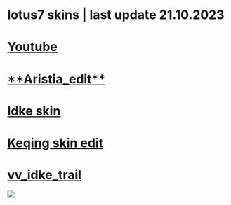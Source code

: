 # **lotus7 skins | last update 21.10.2023**

# [**Youtube**](https://www.youtube.com/@Iotus7)

# [**A](https://www.mediafire.com/file/ge9sfm0v0b4vsc7/aristia+edit.osk/file)[ristia_edit**](https://www.mediafire.com/file/ge9sfm0v0b4vsc7/aristia+edit.osk/file)

# [**Idke skin**](https://mega.nz/folder/w74SVCIL#UmPWRDrXGRKV5urcEAEovQ/file/AuJBjQqR)

# [**Keqing skin edit**](https://www.mediafire.com/file/cl9t196c61faikg/Keqing+edit.osk/file)

# [**vv_idke_trail**](https://mega.nz/file/9uAnTCJC#_L2ak_27vqzE_FOQuFl32w7xjcSKGWNrSwPMMM_4Ows)














![](Aspose.Words.d6b671a1-9ca4-4815-9475-5ad39d3f7993.001.png)



